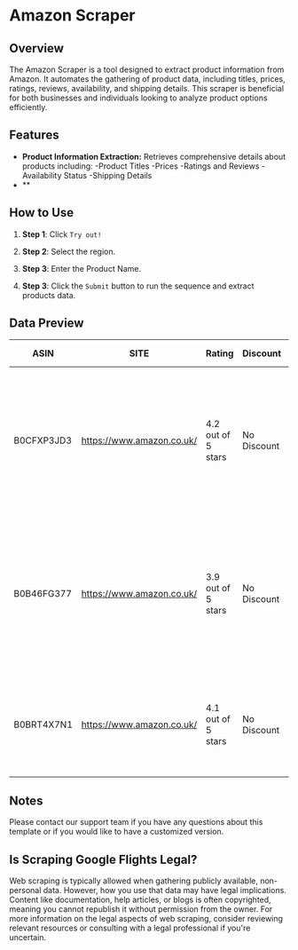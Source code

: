 # Amazon Scraper

## Overview

The Amazon Scraper is a tool designed to extract product information from Amazon. It automates the gathering of product data, including titles, prices, ratings, reviews, availability, and shipping details. This scraper is beneficial for both businesses and individuals looking to analyze product options efficiently.

## Features

- **Product Information Extraction:** Retrieves comprehensive details about products including:
  -Product Titles
  -Prices
  -Ratings and Reviews
  -Availability Status
  -Shipping Details
- \*\*

## How to Use

1. **Step 1**: Click `Try out!`
2. **Step 2**: Select the region.
3. **Step 3**: Enter the Product Name.

4. **Step 3**: Click the `Submit` button to run the sequence and extract products data.

## Data Preview

| **ASIN** | **SITE**  | **Rating**          | **Discount**   | **Review Link** | **Product Name**  | **Product Link** | **Review Count** | **Price** | **Image URL**                                           | **Original Price** |
|----------------|------------------|---------------------|----------------|-----------------|-------------------|------------------|-----------------|-----------|---------------------------------------------------------|-------------------|
| B0CFXP3JD3     | https://www.amazon.co.uk/ | 4.2 out of 5 stars | No Discount   | [Review Link](https://www.amazon.co.uk/sspa/click?ie=UTF8&spc=MTozMTIzMjEyMTM4MDMxMDk0OjE3Mjg4ODMyOTM6c3BfYXRmOjMwMDI4ODQ3Njk1ODUzMjo6MDo6&url=%2FSPIEZ-Non-Slip-Shoes-Men%2Fdp%2FB0CFXP3JD3%2Fref%3Dsr_1_1_sspa%3Fdib%3DeyJ2IjoiMSJ9.nyKGEQ7ax76cGWVEkjcr0uye6Kj-8zajHXux0Wem-R3eHuQBfaq2U90C-MskMkBvebNSiiOcBUIB4ibK892npmif8waXY0LQ41Oslz509FiDoXAD3RzcUTlX4gLYZQLTSu-SIWHySRbG67WgXwQgI0FfvoqraBPv6nZHFv8FNoWz0e8GmIt6fjgjp90rh6Gj3bB6tABYNcZRTI7X183nQW4qkb80ne7m5mWvaBnQY64o433etuJJCudvt0DA7Oxs5SsVx9QWCMejQpdJoLZlxEIQfzIFalWQOl--dnU_Q3c.AFxFkt7Fw-slJTyExoH_qKa1cD6Nc0GJQWZ2HukrHn4%26dib_tag%3Dse%26keywords%3Dshoes%2Bfor%2Bmen%2Buk%2Bwaterproof%26qid%3D1728883292%26sr%3D8-1-spons%26sp_csd%3Dd2lkZ2V0TmFtZT1zcF9hdGY%26psc%3D1#customerReviews) | SPIEZ Non Slip Shoes Men - Waterproof Oilproof Work Trainers for Chef Kitchen with SRC Certification Black UK 6.5-11 | [Product Link](https://www.amazon.co.uk/sspa/click?ie=UTF8&spc=MTozMTIzMjEyMTM4MDMxMDk0OjE3Mjg4ODMyOTM6c3BfYXRmOjMwMDI4ODQ3Njk1ODUzMjo6MDo6&url=%2FSPIEZ-Non-Slip-Shoes-Men%2Fdp%2FB0CFXP3JD3%2Fref%3Dsr_1_1_sspa%3Fdib%3DeyJ2IjoiMSJ9.nyKGEQ7ax76cGWVEkjcr0uye6Kj-8zajHXux0Wem-R3eHuQBfaq2U90C-MskMkBvebNSiiOcBUIB4ibK892npmif8waXY0LQ41Oslz509FiDoXAD3RzcUTlX4gLYZQLTSu-SIWHySRbG67WgXwQgI0FfvoqraBPv6nZHFv8FNoWz0e8GmIt6fjgjp90rh6Gj3bB6tABYNcZRTI7X183nQW4qkb80ne7m5mWvaBnQY64o433etuJJCudvt0DA7Oxs5SsVx9QWCMejQpdJoLZlxEIQfzIFalWQOl--dnU_Q3c.AFxFkt7Fw-slJTyExoH_qKa1cD6Nc0GJQWZ2HukrHn4) | 183             | £37.99   | ![Image](https://m.media-amazon.com/images/I/715oVqZSqvL._AC_UL320_.jpg) | No Original Price |
| B0B46FG377     | https://www.amazon.co.uk/ | 3.9 out of 5 stars | No Discount   | [Review Link](https://www.amazon.co.uk/sspa/click?ie=UTF8&spc=MTozMTIzMjEyMTM4MDMxMDk0OjE3Mjg4ODMyOTM6c3BfYXRmOjMwMDI5OTg0NjM1MTEzMjo6MDo6&url=%2FFATES-TEX-Waterproof-Trainers-Lightweight%2Fdp%2FB0B46FG377%2Fref%3Dsr_1_3_sspa%3Fdib%3DeyJ2IjoiMSJ9.nyKGEQ7ax76cGWVEkjcr0uye6Kj-8zajHXux0Wem-R3eHuQBfaq2U90C-MskMkBvebNSiiOcBUIB4ibK892npmif8waXY0LQ41Oslz509FiDoXAD3RzcUTlX4gLYZQLTSu-SIWHySRbG67WgXwQgI0FfvoqraBPv6nZHFv8FNoWz0e8GmIt6fjgjp90rh6Gj3bB6tABYNcZRTI7X183nQW4qkb80ne7m5mWvaBnQY64o433etuJJCudvt0DA7Oxs5SsVx9QWCMejQpdJoLZlxEIQfzIFalWQOl--dnU_Q3c.AFxFkt7Fw-slJTyExoH_qKa1cD6Nc0GJQWZ2HukrHn4%26dib_tag%3Dse%26keywords%3Dshoes%2Bfor%2Bmen%2Buk%2Bwaterproof%26qid%3D1728883292%26sr%3D8-3-spons%26sp_csd%3Dd2lkZ2V0TmFtZT1zcF9hdGY%26psc%3D1#customerReviews) | FATES TEX Waterproof Running Shoes Men Trainers Rain Fashion Sneaker Casual Outdoor Fitness Lightweight Jogging Sport Shoes | [Product Link](https://www.amazon.co.uk/sspa/click?ie=UTF8&spc=MTozMTIzMjEyMTM4MDMxMDk0OjE3Mjg4ODMyOTM6c3BfYXRmOjMwMDI5OTg0NjM1MTEzMjo6MDo6&url=%2FFATES-TEX-Waterproof-Trainers-Lightweight%2Fdp%2FB0B46FG377%2Fref%3Dsr_1_3_sspa%3Fdib%3DeyJ2IjoiMSJ9.nyKGEQ7ax76cGWVEkjcr0uye6Kj-8zajHXux0Wem-R3eHuQBfaq2U90C-MskMkBvebNSiiOcBUIB4ibK892npmif8waXY0LQ41Oslz509FiDoXAD3RzcUTlX4gLYZQLTSu-SIWHySRbG67WgXwQgI0FfvoqraBPv6nZHFv8FNoWz0e8GmIt6fjgjp90rh6Gj3bB6tABYNcZRTI7X183nQW4qkb80ne7m5mWvaBnQY64o433etuJJCudvt0DA7Oxs5SsVx9QWCMejQpdJoLZlxEIQfzIFalWQOl--dnU_Q3c.AFxFkt7Fw-slJTyExoH_qKa1cD6Nc0GJQWZ2HukrHn4) | 1761            | £46.99   | ![Image](https://m.media-amazon.com/images/I/81mSGBCNWXL._AC_UL320_.jpg) | No Original Price |
| B0BRT4X7N1     | https://www.amazon.co.uk/ | 4.1 out of 5 stars | No Discount   | [Review Link](https://www.amazon.co.uk/sspa/click?ie=UTF8&spc=MTozMTIzMjEyMTM4MDMxMDk0OjE3Mjg4ODMyOTM6c3BfYXRmOjIwMTE0Njc1ODQ4ODk4OjowOjo&url=%2FDYKHMILY-Cushion-Lightweight-Comfortable-Trainers%2Fdp%2FB0BRT4X7N1%2Fref%3Dsr_1_4_sspa%3Fdib%3DeyJ2IjoiMSJ9.nyKGEQ7ax76cGWVEkjcr0uye6Kj-8zajHXux0Wem-R3eHuQBfaq2U90C-MskMkBvebNSiiOcBUIB4ibK892npmif8waXY0LQ41Oslz509FiDoXAD3RzcUTlX4gLYZQLTSu-SIWHySRbG67WgXwQgI0FfvoqraBPv6nZHFv8FNoWz0e8GmIt6fjgjp90rh6Gj3bB6tABYNcZRTI7X183nQW4qkb80ne7m5mWvaBnQY64o433etuJJCudvt0DA7Oxs5SsVx9QWCMejQpdJoLZlxEIQfzIFalWQOl--dnU_Q3c.AFxFkt7Fw-slJTyExoH_qKa1cD6Nc0GJQWZ2HukrHn4%26dib_tag%3Dse%26keywords%3Dshoes%2Bfor%2Bmen%2Buk%2Bwaterproof%26qid%3D1728883292%26sr%3D8-4-spons%26sp_csd%3Dd2lkZ2V0TmFtZT1zcF9hdGY%26psc%3D1#customerReviews) | DYKHMILY Men Steel Toe Cap Safety Trainers Air Cushion Lightweight Comfortable Work Shoes | [Product Link](https://www.amazon.co.uk/sspa/click?ie=UTF8&spc=MTozMTIzMjEyMTM4MDMxMDk0OjE3Mjg4ODMyOTM6c3BfYXRmOjIwMTE0Njc1ODQ4ODk4OjowOjo&url=%2FDYKHMILY-Cushion-Lightweight-Comfortable-Trainers%2Fdp%2FB0BRT4X7N1%2Fref%3Dsr_1_4_sspa%3Fdib%3DeyJ2IjoiMSJ9.nyKGEQ7ax76cGWVEkjcr0uye6Kj-8zajHXux0Wem-R3eHuQBfaq2U90C-MskMkBvebNSiiOcBUIB4ibK892npmif8waXY0LQ41Oslz509FiDoXAD3RzcUTlX4gLYZQLTSu-SIWHySRbG67WgXwQgI0FfvoqraBPv6nZHFv8FNoWz0e8GmIt6fjgjp90rh6Gj3bB6tABYNcZRTI7X183nQW4qkb80ne7m5mWvaBnQY64o433etuJJCudvt0DA7Oxs5SsVx9QWCMejQpdJoLZlxEIQfzIFalWQOl--dnU_Q3c.AFxFkt7Fw-slJTyExoH_qKa1cD6Nc0GJQWZ2HukrHn4) | 1863            | £42.99   | ![Image](https://m.media-amazon.com/images/I/71JgFktl4yL._AC_UL320_.jpg) | No Original Price |


## Notes

Please contact our support team if you have any questions about this template or if you would like to have a customized version.

## Is Scraping Google Flights Legal?

Web scraping is typically allowed when gathering publicly available, non-personal data. However, how you use that data may have legal implications. Content like documentation, help articles, or blogs is often copyrighted, meaning you cannot republish it without permission from the owner. For more information on the legal aspects of web scraping, consider reviewing relevant resources or consulting with a legal professional if you're uncertain.
